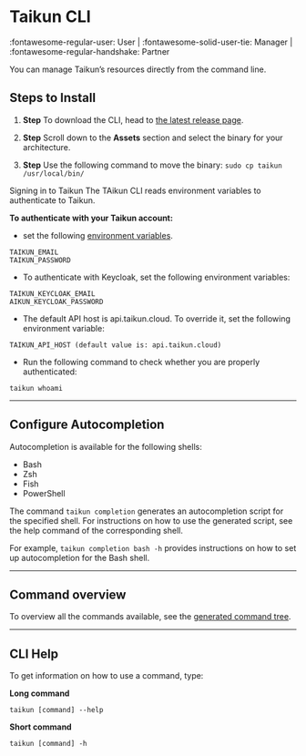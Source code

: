 # **Taikun CLI**
:fontawesome-regular-user: User | :fontawesome-solid-user-tie: Manager | :fontawesome-regular-handshake: Partner

You can manage Taikun’s resources directly from the command line.

## **Steps to Install**

1. **Step**
   To download the CLI, head to [the latest release page](https://github.com/itera-io/taikun-cli/releases/tag/v3.4.1).

2. **Step**
   Scroll down to the **Assets** section and select the binary for your architecture.

3. **Step**
   Use the following command to move the binary: `sudo cp taikun /usr/local/bin/`

Signing in to Taikun The TAikun CLI reads environment variables to authenticate to Taikun.

**To authenticate with your Taikun account:**

- set the following [environment variables](https://www.freecodecamp.org/news/how-to-set-an-environment-variable-in-linux/).

```
TAIKUN_EMAIL
TAIKUN_PASSWORD
```

- To authenticate with Keycloak, set the following environment variables:

```
TAIKUN_KEYCLOAK_EMAIL
AIKUN_KEYCLOAK_PASSWORD
```

- The default API host is api.taikun.cloud. To override it, set the following environment variable:

```
TAIKUN_API_HOST (default value is: api.taikun.cloud)
```

- Run the following command to check whether you are properly authenticated:

```
taikun whoami
```

---

## **Configure Autocompletion**

Autocompletion is available for the following shells:

* Bash
* Zsh
* Fish
* PowerShell

The command `taikun completion` generates an autocompletion script for the specified shell. For instructions on how to use the generated script, see the help command of the corresponding shell.

For example, `taikun completion bash -h` provides instructions on how to set up autocompletion for the Bash shell.

---

## **Command overview**

To overview all the commands available, see the [generated command tree](https://github.com/itera-io/taikun-cli/blob/dev/COMMAND_TREE.md).

---

## **CLI Help**

To get information on how to use a command, type:

**Long command**

`taikun [command] --help`

**Short command**

`taikun [command] -h`
